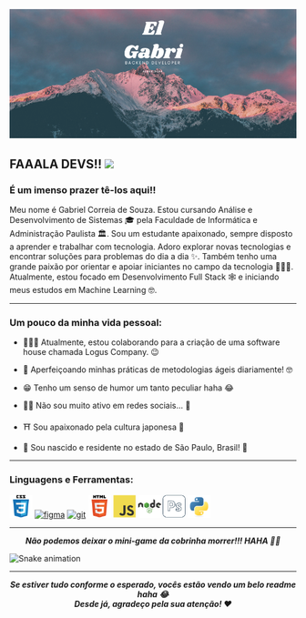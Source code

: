 ![Banner](https://github.com/GeCorreia4/GeCorreia4/blob/main/bgGit.png)

<!-- boasVinda -->
<h2>FAAALA DEVS!! <img src="https://media.giphy.com/media/hvRJCLFzcasrR4ia7z/giphy.gif" width="25px"></h2>

<h3>É um imenso prazer tê-los aqui!!</h3>

<!-- sobreEu -->
<p>
Meu nome é Gabriel Correia de Souza. Estou cursando Análise e Desenvolvimento de Sistemas 🎓 pela Faculdade de Informática e Administração Paulista 🏛. Sou um estudante apaixonado, sempre disposto a aprender e trabalhar com tecnologia. Adoro explorar novas tecnologias e encontrar soluções para problemas do dia a dia ✨. Também tenho uma grande paixão por orientar e apoiar iniciantes no campo da tecnologia 👨🏻‍💻. Atualmente, estou focado em Desenvolvimento Full Stack 🕸️ e iniciando meus estudos em Machine Learning 🤓.
 </p>

---

<!-- partePessoal -->
<h3> Um pouco da minha vida pessoal:</h3>

- 👨🏽‍💻 Atualmente, estou colaborando para a criação de uma software house chamada Logus Company. 😉

- 🌱 Aperfeiçoando minhas práticas de metodologias ágeis diariamente! 🤓

- 😁 Tenho um senso de humor um tanto peculiar haha 😂

- 🐱‍👤 Não sou muito ativo em redes sociais... 📵

- ⛩ Sou apaixonado pela cultura japonesa 🥰

- 📍 Sou nascido e residente no estado de São Paulo, Brasil! 🏡

---
<!-- Profis -->
<h3 align="left">Linguagens e Ferramentas:</h3>
<p align="left"> 
<!--     <a href="https://www.cprogramming.com/" target="_blank"> <img src="https://raw.githubusercontent.com/devicons/devicon/master/icons/c/c-original.svg" alt="c" width="40" height="40"/> </a>  TEC_STANDBAII--> 
    <a href="https://www.w3schools.com/css/" target="_blank"> <img src="https://raw.githubusercontent.com/devicons/devicon/master/icons/css3/css3-original-wordmark.svg" alt="css3" width="40" height="40"/></a> 
    <a href="https://www.figma.com/" target="_blank"> <img src="https://www.vectorlogo.zone/logos/figma/figma-icon.svg" alt="figma" width="40" height="40"/></a> 
    <a href="https://git-scm.com/" target="_blank"> <img src="https://www.vectorlogo.zone/logos/git-scm/git-scm-icon.svg" alt="git" width="40" height="40"/></a> 
    <a href="https://www.w3.org/html/" target="_blank"> <img src="https://raw.githubusercontent.com/devicons/devicon/master/icons/html5/html5-original-wordmark.svg" alt="html5" width="40" height="40"/></a> 
    <a href="https://developer.mozilla.org/en-US/docs/Web/JavaScript" target="_blank"> <img src="https://raw.githubusercontent.com/devicons/devicon/master/icons/javascript/javascript-original.svg" alt="javascript" width="40" height="40"/></a> 
<!--     <a href="https://www.linux.org/" target="_blank"> <img src="https://raw.githubusercontent.com/devicons/devicon/master/icons/linux/linux-original.svg" alt="linux" width="40" height="40"/> </a>  -->
<!--     <a href="https://www.mysql.com/" target="_blank"> <img src="https://raw.githubusercontent.com/devicons/devicon/master/icons/mysql/mysql-original-wordmark.svg" alt="mysql" width="40" height="40"/> </a>  -->
    <a href="https://nodejs.org" target="_blank"> <img src="https://raw.githubusercontent.com/devicons/devicon/master/icons/nodejs/nodejs-original-wordmark.svg" alt="nodejs" width="40" height="40"/></a> 
    <a href="https://www.photoshop.com/en" target="_blank"> <img src="https://raw.githubusercontent.com/devicons/devicon/master/icons/photoshop/photoshop-line.svg" alt="photoshop" width="40" height="40"/></a> 
    <a href="https://www.python.org" target="_blank"> <img src="https://raw.githubusercontent.com/devicons/devicon/master/icons/python/python-original.svg" alt="python" width="40" height="40"/></a> 
<!--     <a href="https://reactjs.org/" target="_blank"> <img src="https://raw.githubusercontent.com/devicons/devicon/master/icons/react/react-original-wordmark.svg" alt="react" width="40" height="40"/> </a>  -->
 </p>

---

<p align="center"><em><b>Não podemos deixar o mini-game da cobrinha morrer!!! HAHA 🐍😂</b></em></p>

<p align="center"> 

  ![Snake animation](https://github.com/danielbped/danielbped/blob/output/github-contribution-grid-snake.svg)
 </p>

---

<p align="center"><em><b>Se estiver tudo conforme o esperado, vocês estão vendo um belo readme haha 😂 <br> Desde já, agradeço pela sua atenção! ❤</b></em></p>
